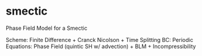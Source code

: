 # smectic

Phase Field Model for a Smectic

Scheme: Finite Difference + Cranck Nicolson + Time Splitting
BC: Periodic
Equations: Phase Field (quintic SH w/ advection) + BLM + Incompressibility
